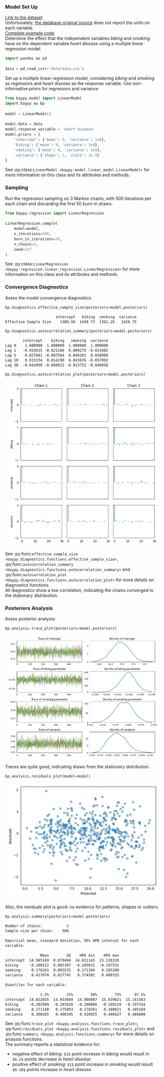 ### Model Set Up

[Link to the dataset](https://github.com/AndreaBlengino/baypy/blob/master/docs/source/examples/heart/data/data.csv)  
Unfortunately, [the database original source](https://www.scribbr.com/statistics/multiple-linear-regression/)
does not report the units on each variable.  
[Complete example code](https://github.com/AndreaBlengino/baypy/blob/master/docs/source/examples/heart/heart.py)  
Determine the effect that the independent variables *biking* and 
*smoking* have on the dependent variable *heart disease* using a 
multiple linear regression model.

```python
import pandas as pd

data = pd.read_csv(r'data/data.csv')
```

Set up a multiple linear regression model, considering *biking* and
*smoking* as regressors and *heart disease* as the response variable. 
Use non-informative priors for regressors and variance:

```python
from baypy.model import LinearModel
import baypy as bp

model = LinearModel()

model.data = data
model.response_variable = 'heart disease'
model.priors = {
    'intercept': {'mean': 0, 'variance': 1e6},
    'biking': {'mean': 0, 'variance': 1e9},
    'smoking': {'mean': 0, 'variance': 1e9},
    'variance': {'shape': 1, 'scale': 1e-9}
}
```

See :py:class:`LinearModel <baypy.model.linear_model.LinearModel>` for 
more information on this class and its attributes and methods.

### Sampling

Run the regression sampling on 3 Markov chains, with 500 iterations per 
each chain and discarding the first 50 burn-in draws:

```python
from baypy.regression import LinearRegression

LinearRegression.sample(
    model=model,
    n_iterations=500, 
    burn_in_iterations=50,
    n_chains=3,
    seed=137
)
```

See 
:py:class:`LinearRegression <baypy.regression.linear_regression.LinearRegression>` 
for more information on this class and its attributes and methods.

### Convergence Diagnostics

Asses the model convergence diagnostics:

```python
bp.diagnostics.effective_sample_size(posteriors=model.posteriors)
```

```text
                       intercept   biking  smoking  variance
Effective Sample Size    1389.56  1449.73  1362.26   1426.75
```
```python
bp.diagnostics.autocorrelation_summary(posteriors=model.posteriors)
```

```text
        intercept    biking   smoking  variance
Lag 0    1.000000  1.000000  1.000000  1.000000
Lag 1   -0.025015 -0.021166  0.009275 -0.021082
Lag 5    0.027681 -0.007564  0.046201  0.030989
Lag 10   0.015334  0.014290  0.043676 -0.057992
Lag 30  -0.041058 -0.008922 -0.013752 -0.040056
```

```python
bp.diagnostics.autocorrelation_plot(posteriors=model.posteriors)
```

![](images/autocorrelation_plot.png)

See 
:py:func:`effective_sample_size <baypy.diagnostics.functions.effective_sample_size>`,
:py:func:`autocorrelation_summary <baypy.diagnostics.functions.autocorrelation_summary>`
and 
:py:func:`autocorrelation_plot <baypy.diagnostics.functions.autocorrelation_plot>`
for more details on diagnostics functions.  
All diagnostics show a low correlation, indicating the chains 
converged to the stationary distribution.

### Posteriors Analysis

Asses posterior analysis:

```python
bp.analysis.trace_plot(posteriors=model.posteriors)
```

![](images/trace_plot.png)

Traces are quite good, indicating draws from the stationary 
distribution.

```python
bp.analysis.residuals_plot(model=model)
```

![](images/residuals_plot.png)

Also, the residuals plot is good: no evidence for patterns, shapes or 
outliers.

```python
bp.analysis.summary(posteriors=model.posteriors)
```

```text
Number of chains:           3
Sample size per chian:    500

Empirical mean, standard deviation, 95% HPD interval for each variable:

                Mean        SD    HPD min    HPD max
intercept  14.985169  0.079494  14.811145  15.126328
biking     -0.200122  0.001387  -0.203015  -0.197531
smoking     0.178261  0.003535   0.171384   0.185280
variance    0.427870  0.027745   0.374502   0.480325

Quantiles for each variable:

                2.5%        25%        50%        75%      97.5%
intercept  14.822835  14.933689  14.986087  15.039621  15.141583
biking     -0.202909  -0.201028  -0.200086  -0.199219  -0.197334
smoking     0.171140   0.175893   0.178261   0.180621   0.185169
variance    0.380265   0.408345   0.426025   0.446627   0.488800
```

See :py:func:`trace_plot <baypy.analysis.functions.trace_plot>`,
:py:func:`residuals_plot <baypy.analysis.functions.residuals_plot>` and
:py:func:`summary <baypy.analysis.functions.summary>` for more details 
on analysis functions.  
The summary reports a statistical evidence for:

- negative effect of *biking*: `$1$` point increase in *biking* 
would result in `$0.2$` points decrease in *heart disease*
- positive effect of *smoking*: `$1$` point increase in *smoking* 
would result `$0.18$` points increase in *heart disease*

